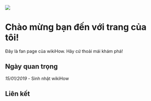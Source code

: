<!DOCTYPE html>
<html>
<head>
<title>Pham Ngoc Anh Quoc</title>
   <style type="text/css">
  .div1{
    font-size:80px;
    border: 1px solid black;
    background-color: yellow;
    width: 200px;
    height: 200px;
    overflow: auto;}
  .div2{
    font-size:80px;
    border: 1px solid black;
    background-color: yellow;
    width: 200px;
    height: 200px;
    overflow: hidden;
}    </style>
</head>
<body>
<img src="https://toanthaydinh.com/wp-content/uploads/2020/04/anh-bia-anime-cap-doi-8.png">
<h1>Chào mừng bạn đến với trang của tôi!</h1>
<p>Đây là fan page của wikiHow. Hãy cứ thoải mái khám phá!</p>
<h2>Ngày quan trọng</h2>
<p><i>15/01/2019</i> - Sinh nhật wikiHow</p>
<h2>Liên kết</h2>
</body>
</html>
